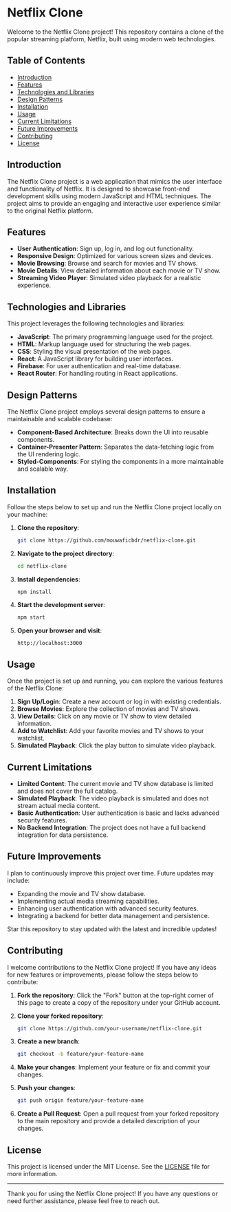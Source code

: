 # Netflix Clone

Welcome to the Netflix Clone project! This repository contains a clone of the popular streaming platform, Netflix, built using modern web technologies.

## Table of Contents
- [Introduction](#introduction)
- [Features](#features)
- [Technologies and Libraries](#technologies-and-libraries)
- [Design Patterns](#design-patterns)
- [Installation](#installation)
- [Usage](#usage)
- [Current Limitations](#current-limitations)
- [Future Improvements](#future-improvements)
- [Contributing](#contributing)
- [License](#license)

## Introduction
The Netflix Clone project is a web application that mimics the user interface and functionality of Netflix. It is designed to showcase front-end development skills using modern JavaScript and HTML techniques. The project aims to provide an engaging and interactive user experience similar to the original Netflix platform.

## Features
- **User Authentication**: Sign up, log in, and log out functionality.
- **Responsive Design**: Optimized for various screen sizes and devices.
- **Movie Browsing**: Browse and search for movies and TV shows.
- **Movie Details**: View detailed information about each movie or TV show.
- **Streaming Video Player**: Simulated video playback for a realistic experience.

## Technologies and Libraries
This project leverages the following technologies and libraries:
- **JavaScript**: The primary programming language used for the project.
- **HTML**: Markup language used for structuring the web pages.
- **CSS**: Styling the visual presentation of the web pages.
- **React**: A JavaScript library for building user interfaces.
- **Firebase**: For user authentication and real-time database.
- **React Router**: For handling routing in React applications.

## Design Patterns
The Netflix Clone project employs several design patterns to ensure a maintainable and scalable codebase:
- **Component-Based Architecture**: Breaks down the UI into reusable components.
- **Container-Presenter Pattern**: Separates the data-fetching logic from the UI rendering logic.
- **Styled-Components**: For styling the components in a more maintainable and scalable way.



## Installation
Follow the steps below to set up and run the Netflix Clone project locally on your machine:

1. **Clone the repository**:
    ```bash
    git clone https://github.com/mouwaficbdr/netflix-clone.git
    ```

2. **Navigate to the project directory**:
    ```bash
    cd netflix-clone
    ```

3. **Install dependencies**:
    ```bash
    npm install
    ```

4. **Start the development server**:
    ```bash
    npm start
    ```

5. **Open your browser and visit**:
    ```
    http://localhost:3000
    ```

## Usage
Once the project is set up and running, you can explore the various features of the Netflix Clone:

1. **Sign Up/Login**: Create a new account or log in with existing credentials.
2. **Browse Movies**: Explore the collection of movies and TV shows.
3. **View Details**: Click on any movie or TV show to view detailed information.
4. **Add to Watchlist**: Add your favorite movies and TV shows to your watchlist.
5. **Simulated Playback**: Click the play button to simulate video playback.

## Current Limitations
- **Limited Content**: The current movie and TV show database is limited and does not cover the full catalog.
- **Simulated Playback**: The video playback is simulated and does not stream actual media content.
- **Basic Authentication**: User authentication is basic and lacks advanced security features.
- **No Backend Integration**: The project does not have a full backend integration for data persistence.

## Future Improvements
I plan to continuously improve this project over time. Future updates may include:
- Expanding the movie and TV show database.
- Implementing actual media streaming capabilities.
- Enhancing user authentication with advanced security features.
- Integrating a backend for better data management and persistence.

Star this repository to stay updated with the latest and incredible updates!

## Contributing
I welcome contributions to the Netflix Clone project! If you have any ideas for new features or improvements, please follow the steps below to contribute:

1. **Fork the repository**:
    Click the "Fork" button at the top-right corner of this page to create a copy of the repository under your GitHub account.

2. **Clone your forked repository**:
    ```bash
    git clone https://github.com/your-username/netflix-clone.git
    ```

3. **Create a new branch**:
    ```bash
    git checkout -b feature/your-feature-name
    ```

4. **Make your changes**:
    Implement your feature or fix and commit your changes.

5. **Push your changes**:
    ```bash
    git push origin feature/your-feature-name
    ```

6. **Create a Pull Request**:
    Open a pull request from your forked repository to the main repository and provide a detailed description of your changes.

## License
This project is licensed under the MIT License. See the [LICENSE](LICENSE) file for more information.

---

Thank you for using the Netflix Clone project! If you have any questions or need further assistance, please feel free to reach out.